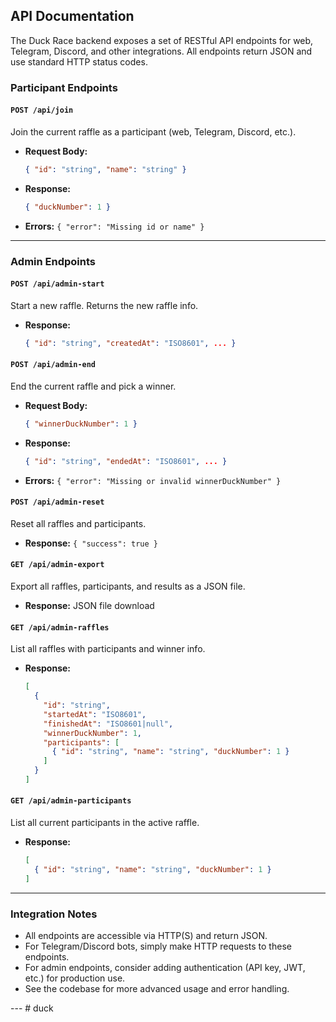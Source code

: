 ## API Documentation

The Duck Race backend exposes a set of RESTful API endpoints for web, Telegram, Discord, and other integrations. All endpoints return JSON and use standard HTTP status codes.

### **Participant Endpoints**

#### `POST /api/join`
Join the current raffle as a participant (web, Telegram, Discord, etc.).
- **Request Body:**
  ```json
  { "id": "string", "name": "string" }
  ```
- **Response:**
  ```json
  { "duckNumber": 1 }
  ```
- **Errors:** `{ "error": "Missing id or name" }`

---

### **Admin Endpoints**

#### `POST /api/admin-start`
Start a new raffle. Returns the new raffle info.
- **Response:**
  ```json
  { "id": "string", "createdAt": "ISO8601", ... }
  ```

#### `POST /api/admin-end`
End the current raffle and pick a winner.
- **Request Body:**
  ```json
  { "winnerDuckNumber": 1 }
  ```
- **Response:**
  ```json
  { "id": "string", "endedAt": "ISO8601", ... }
  ```
- **Errors:** `{ "error": "Missing or invalid winnerDuckNumber" }`

#### `POST /api/admin-reset`
Reset all raffles and participants.
- **Response:** `{ "success": true }`

#### `GET /api/admin-export`
Export all raffles, participants, and results as a JSON file.
- **Response:** JSON file download

#### `GET /api/admin-raffles`
List all raffles with participants and winner info.
- **Response:**
  ```json
  [
    {
      "id": "string",
      "startedAt": "ISO8601",
      "finishedAt": "ISO8601|null",
      "winnerDuckNumber": 1,
      "participants": [
        { "id": "string", "name": "string", "duckNumber": 1 }
      ]
    }
  ]
  ```

#### `GET /api/admin-participants`
List all current participants in the active raffle.
- **Response:**
  ```json
  [
    { "id": "string", "name": "string", "duckNumber": 1 }
  ]
  ```

---

### **Integration Notes**
- All endpoints are accessible via HTTP(S) and return JSON.
- For Telegram/Discord bots, simply make HTTP requests to these endpoints.
- For admin endpoints, consider adding authentication (API key, JWT, etc.) for production use.
- See the codebase for more advanced usage and error handling.

--- #   d u c k  
 